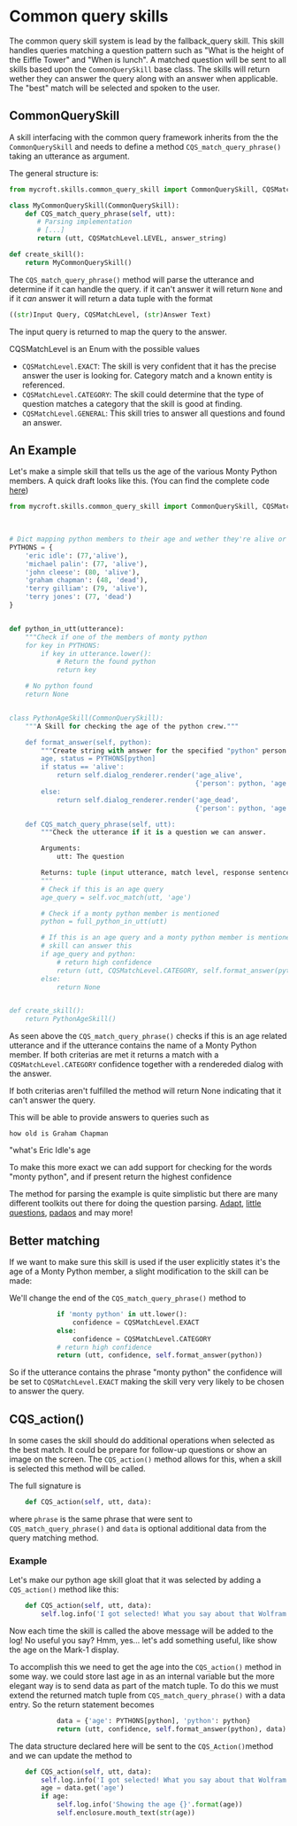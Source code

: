 # Common query skills

The common query skill system is lead by the fallback_query skill. This skill handles queries matching a question pattern such as "What is the height of the Eiffle Tower" and "When is lunch". A matched question will be sent to all skills based upon the `CommonQuerySkill` base class. The skills will return wether they can answer the query along with an answer when applicable. The "best" match will be selected and spoken to the user.

## CommonQuerySkill

A skill interfacing with the common query framework inherits from the the `CommonQuerySkill` and needs to define a method `CQS_match_query_phrase()` taking an utterance as argument.


The general structure is:

```python
from mycroft.skills.common_query_skill import CommonQuerySkill, CQSMatchLevel

class MyCommonQuerySkill(CommonQuerySkill):
    def CQS_match_query_phrase(self, utt):
       # Parsing implementation
       # [...]
       return (utt, CQSMatchLevel.LEVEL, answer_string)

def create_skill():
    return MyCommonQuerySkill()
```

The `CQS_match_query_phrase()` method will parse the utterance and determine if it can handle the query. if it can't answer it will return `None` and if it _can_ answer it will return a data tuple with the format

```python
((str)Input Query, CQSMatchLevel, (str)Answer Text)
```

The input query is returned to map the query to the answer.

CQSMatchLevel is an Enum with the possible values


- `CQSMatchLevel.EXACT`: The skill is very confident that it has the precise answer the user is looking for. Category match and a known entity is referenced.
- `CQSMatchLevel.CATEGORY`: The skill could determine that the type of question matches a category that the skill is good at finding.
- `CQSMatchLevel.GENERAL`: This skill tries to answer all questions and found an answer. 


## An Example

Let's make a simple skill that tells us the age of the various Monty Python members. A quick draft looks like this. (You can find the complete code [here](https://github.com/forslund/common-query-tutorial))


```python
from mycroft.skills.common_query_skill import CommonQuerySkill, CQSMatchLevel

                                                                                
                                                                                
# Dict mapping python members to their age and wether they're alive or dead     
PYTHONS = {
    'eric idle': (77,'alive'),
    'michael palin': (77, 'alive'),
    'john cleese': (80, 'alive'),
    'graham chapman': (48, 'dead'),
    'terry gilliam': (79, 'alive'),
    'terry jones': (77, 'dead')
}


def python_in_utt(utterance):
    """Check if one of the members of monty python
    for key in PYTHONS:
        if key in utterance.lower():
            # Return the found python
            return key

    # No python found
    return None


class PythonAgeSkill(CommonQuerySkill):
    """A Skill for checking the age of the python crew."""

    def format_answer(self, python):
        """Create string with answer for the specified "python" person."""
        age, status = PYTHONS[python]
        if status == 'alive':
            return self.dialog_renderer.render('age_alive',
                                               {'person': python, 'age': age})
        else:
            return self.dialog_renderer.render('age_dead',
                                               {'person': python, 'age': age})

    def CQS_match_query_phrase(self, utt):
        """Check the utterance if it is a question we can answer.

        Arguments:
            utt: The question

        Returns: tuple (input utterance, match level, response sentence, extra)
        """
        # Check if this is an age query
        age_query = self.voc_match(utt, 'age')

        # Check if a monty python member is mentioned
        python = full_python_in_utt(utt)

        # If this is an age query and a monty python member is mentioned the
        # skill can answer this
        if age_query and python:
            # return high confidence
            return (utt, CQSMatchLevel.CATEGORY, self.format_answer(python))
        else:
            return None


def create_skill():
    return PythonAgeSkill()
```


As seen above the `CQS_match_query_phrase()` checks if this is an age related utterance and if the utterance contains the name of a Monty Python member. If both criterias are met it returns a match with a `CQSMatchLevel.CATEGORY` confidence together with a rendereded dialog with the answer.

If both criterias aren't fulfilled the method will return None indicating that it can't answer the query.

This will be able to provide answers to queries such as

`how old is Graham Chapman`

"what's Eric Idle's age

To make this more exact we can add support for checking for the words "monty python", and if present return the highest confidence

The method for parsing the example is quite simplistic but there are many different toolkits out there for doing the question parsing. [Adapt](https://pypi.org/project/adapt-parser/), [little questions](https://pypi.org/project/little-questions/), [padaos](https://pypi.org/project/padaos/) and may more!


## Better matching
If we want to make sure this skill is used if the user explicitly states it's the age of a Monty Python member, a slight modification to the skill can be made:

We'll change the end of the `CQS_match_query_phrase()` method to

```python
            if 'monty python' in utt.lower():
                confidence = CQSMatchLevel.EXACT
            else:
                confidence = CQSMatchLevel.CATEGORY
            # return high confidence
            return (utt, confidence, self.format_answer(python))
```

So if the utterance contains the phrase "monty python" the confidence will be set to `CQSMatchLevel.EXACT` making the skill very very likely to be chosen to answer the query.


## CQS_action()

In some cases the skill should do additional operations when selected as the best match. It could be prepare for follow-up questions or show an image on the screen. The `CQS_action()` method allows for this, when a skill is selected this method will be called.

The full signature is 

```python
    def CQS_action(self, utt, data):
```

where `phrase` is the same phrase that were sent to `CQS_match_query_phrase()` and `data` is optional additional data from the query matching method.

### Example

Let's make our python age skill gloat that it was selected by adding a `CQS_action()` method like this:

```python
    def CQS_action(self, utt, data):
        self.log.info('I got selected! What you say about that Wolfram Alpha skill!?!?')
```

Now each time the skill is called the above message will be added to the log! No useful you say? Hmm, yes... let's add something useful, like show the age on the Mark-1 display.

To accomplish this we need to get the age into the `CQS_action()` method in some way. we could store last age in as an internal variable but the more elegant way is to send data as part of the match tuple. To do this we must extend the returned match tuple from `CQS_match_query_phrase()` with a data entry. So the return statement becomes

```python
            data = {'age': PYTHONS[python], 'python': python}
            return (utt, confidence, self.format_answer(python), data)
```


The data structure declared here will be sent to the `CQS_Action()`method and we can update the method to 


```python
    def CQS_action(self, utt, data):
        self.log.info('I got selected! What you say about that Wolfram Alpha skill!?!?')
        age = data.get('age')
        if age:
            self.log.info('Showing the age {}'.format(age))
            self.enclosure.mouth_text(str(age))
```
